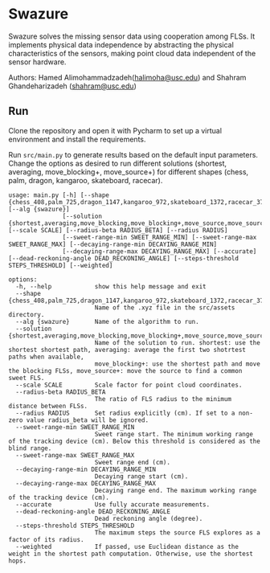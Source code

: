 # Swazure
Swazure solves the missing sensor data using cooperation among FLSs.  It implements physical data independence by abstracting the physical characteristics of the sensors, making point cloud data independent of the sensor hardware.

Authors:  Hamed Alimohammadzadeh(halimoha@usc.edu) and Shahram Ghandeharizadeh (shahram@usc.edu)

## Run
Clone the repository and open it with Pycharm to set up a virtual environment and install the requirements.

Run `src/main.py` to generate results based on the default input parameters. Change the options as desired to run different solutions (shortest, averaging, move_blocking+, move_source+) for different shapes (chess, palm, dragon, kangaroo, skateboard, racecar).
```
usage: main.py [-h] [--shape {chess_408,palm_725,dragon_1147,kangaroo_972,skateboard_1372,racecar_3720}] [--alg {swazure}]
               [--solution {shortest,averaging,move_blocking,move_blocking+,move_source,move_source+}] [--scale SCALE] [--radius-beta RADIUS_BETA] [--radius RADIUS]
               [--sweet-range-min SWEET_RANGE_MIN] [--sweet-range-max SWEET_RANGE_MAX] [--decaying-range-min DECAYING_RANGE_MIN]
               [--decaying-range-max DECAYING_RANGE_MAX] [--accurate] [--dead-reckoning-angle DEAD_RECKONING_ANGLE] [--steps-threshold STEPS_THRESHOLD] [--weighted]
```

```
options:
  -h, --help            show this help message and exit
  --shape {chess_408,palm_725,dragon_1147,kangaroo_972,skateboard_1372,racecar_3720}
                        Name of the .xyz file in the src/assets directory.
  --alg {swazure}       Name of the algorithm to run.
  --solution {shortest,averaging,move_blocking,move_blocking+,move_source,move_source+}
                        Name of the solution to run. shortest: use the shortest shortest path, averaging: average the first two shotrtest paths when available,
                        move_blocking+: use the shortest path and move the blocking FLSs, move_source+: move the source to find a common sweet FLS.
  --scale SCALE         Scale factor for point cloud coordinates.
  --radius-beta RADIUS_BETA
                        The ratio of FLS radius to the minimum distance between FLSs.
  --radius RADIUS       Set radius explicitly (cm). If set to a non-zero value radius_beta will be ignored.
  --sweet-range-min SWEET_RANGE_MIN
                        Sweet range start. The minimum working range of the tracking device (cm). Below this threshold is considered as the blind range.
  --sweet-range-max SWEET_RANGE_MAX
                        Sweet range end (cm).
  --decaying-range-min DECAYING_RANGE_MIN
                        Decaying range start (cm).
  --decaying-range-max DECAYING_RANGE_MAX
                        Decaying range end. The maximum working range of the tracking device (cm).
  --accurate            Use fully accurate measurements.
  --dead-reckoning-angle DEAD_RECKONING_ANGLE
                        Dead reckoning angle (degree).
  --steps-threshold STEPS_THRESHOLD
                        The maximum steps the source FLS explores as a factor of its radius.
  --weighted            If passed, use Euclidean distance as the weight in the shortest path computation. Otherwise, use the shortest hops.
```
